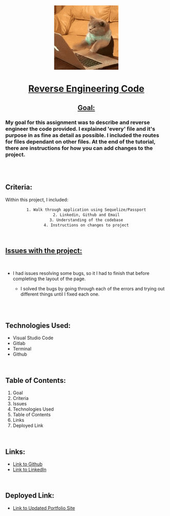 <br>
<u>

<center>

![alttext](public/codingCat.gif)

# Reverse Engineering Code

</u>

<u>

## Goal: 

</u>
</center>

### My goal for this assignment was to describe and reverse engineer the code provided. I explained 'every' file and it's purpose in as fine as detail as possible. I included the routes for files dependant on other files. At the end of the tutorial, there are instructions for how you can add changes to the project.

<br>


<br>



## Criteria:

Within this project, I included:

<center>

```
1. Walk through application using Sequelize/Passport
2. Linkedin, Github and Email
3. Understanding of the codebase
4. Instructions on changes to project

 ```

</center>


<br>

<u>

## Issues with the project:

</u>

<br>

- I had issues resolving some bugs, so it I had to finish that before completing the layout of the page. 

    -  I solved the bugs by going through each of the errors and trying out different things until I fixed each one. 

  <br>

<br>

## Technologies Used:

- Visual Studio Code
- Gitlab
- Terminal
- Github

<br>

## Table of Contents:
1. Goal
2. Criteria
3. Issues
4. Technologies Used
5. Table of Contents
6. Links
7. Deployed Link


<br>

## Links:

- [Link to Github](https://github.com/kellystone4/eat_da_burger)
- [Link to LinkedIn](https://www.linkedin.com/in/kelly-a-stone/)

<br>

## Deployed Link:
- [Link to Updated Portfolio Site](https://git.heroku.com/desolate-forest-66254.git)

